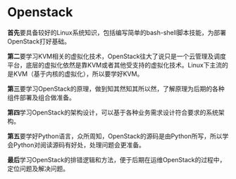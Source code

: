 # Openstack

**首先**要具备较好的Linux系统知识，包括编写简单的bash-shell脚本技能，为部署OpenStack打好基础。

**第二**要学习KVM相关的虚拟化技术，OpenStack往大了说只是一个云管理及调度平台，底层的虚拟化依然是靠KVM或者其他受支持的虚拟化技术。Linux下主流的是KVM（基于内核的虚拟化），所以要学好KVM。

**第三**要学习OpenStack的原理，做到知其然知其所以然，了解原理为后期的各种组件部署及组合做准备。

**第四**学习OpenStack的架构设计，可以基于各种业务需求设计符合要求的系统架构。

**第五**要学好Python语言，众所周知，OpenStack的源码是由Python所写，所以学会Python对阅读源码有好处，处理问题会更准备。

**最后**学习OpenStack的排错逻辑和方法，便于后期在运维OpenStack的过程中，定位问题及解决问题。

